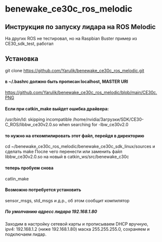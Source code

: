 # benewake_ce30c_ros_melodic
 
## Инструкция по запуску лидара на ROS Melodic
На других ROS не тестировал, но на Raspbian Buster пример из CE30_sdk_test, работал

## Установка
git clone https://github.com/Yarulik/benewake_ce30c_ros_melodic.git


#### в ~/.bashrc должно быть прописан localhost, MASTER URI
https://github.com/Yarulik/benewake_ce30c_ros_melodic/blob/main/CE30c.PNG

#### Если при catkin_make выйдет ошибка драйвера:
/usr/bin/ld: skipping incompatible /home/nvidia/Загрузки/SDK/CE30-C_ROS/libbw_ce30v2.0.so when searching for -lbw_ce30v2.0
#### то нужно на откомпилировать этот файл, перейдя в директорию 
cd ~/benewake_ce30c_ros_melodic/benewake_ce30c_sdk_linux/sources и сделать make 
После чего перенести или заменить файл libbw_ce30v2.0.so на новый в catkin_ws/src/benewake_c30c 

#### теперь пробуем снова 
catlin_make


#### Возможно потребуется установить 
sensor_msgs, std_msgs и д.р., об этом сообщит компилятор

##### По умолчанию адресс лидара 192.168.1.80
Заходим в настройку сетевой карты и прописываем DHCP вручную, ipv4: 192.168.1.2 (ниже 192.168.1.80) маска 255.255.255.0, сохраняем и подключаем лидар.

